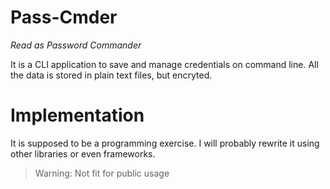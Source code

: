 # Pass-Cmder
*Read as Password Commander*

It is a CLI application to save and manage credentials on command line. All the data is stored in plain text files, but encryted.

# Implementation
It is supposed to be a programming exercise. I will probably rewrite it using other libraries or even frameworks.

> Warning: Not fit for public usage
